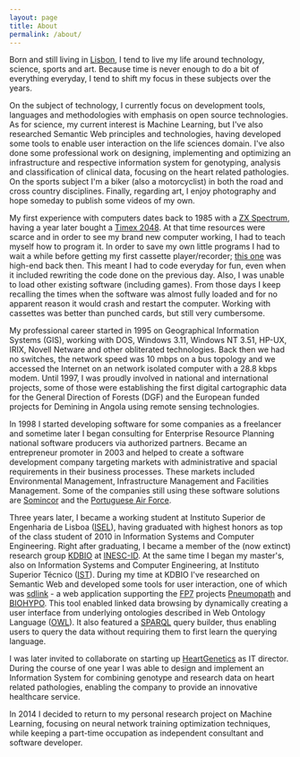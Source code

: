 ```yaml
---
layout: page
title: About
permalink: /about/
---
```


Born and still living in [Lisbon](http://en.wikipedia.org/wiki/Lisbon), I tend to live my life around technology, science, sports and art. Because time is never enough to do a bit of everything everyday, I tend to shift my focus in these subjects over the years.

On the subject of technology, I currently focus on development tools, languages and methodologies with emphasis on open source technologies. As for science, my current interest is Machine Learning, but I've also researched Semantic Web principles and technologies, having developed some tools to enable user interaction on the life sciences domain. I've also done some professional work on designing, implementing and optimizing an infrastructure and respective information system for genotyping, analysis and classification of clinical data, focusing on the heart related pathologies. On the sports subject I'm a biker (also a motorcyclist) in both the road and cross country disciplines. Finally, regarding art, I enjoy photography and hope someday to publish some videos of my own.

My first experience with computers dates back to 1985 with a [ZX Spectrum](http://en.wikipedia.org/wiki/ZX_Spectrum), having a year later bought a [Timex 2048](http://en.wikipedia.org/wiki/Timex_Computer_2048). At that time resources were scarce and in order to see my brand new computer working, I had to teach myself how to program it. In order to save my own little programs I had to wait a while before getting my first cassette player/recorder; [this one](http://www.worldofspectrum.org/infoseekid.cgi?id=1000924) was high-end back then. This meant I had to code everyday for fun, even when it included rewriting the code done on the previous day. Also, I was unable to load other existing software (including games). From those days I keep recalling the times when the software was almost fully loaded and for no apparent reason it would crash and restart the computer. Working with cassettes was better than punched cards, but still very cumbersome.

My professional career started in 1995 on Geographical Information Systems (GIS), working with DOS, Windows 3.11, Windows NT 3.51, HP-UX, IRIX, Novell Netware and other obliterated technologies. Back then we had no switches, the network speed was 10 mbps on a bus topology and we accessed the Internet on an network isolated computer with a 28.8 kbps modem. Until 1997, I was proudly involved in national and international projects, some of those were establishing the first digital cartographic data for the General Direction of Forests (DGF) and the European funded projects for Demining in Angola using remote sensing technologies.

In 1998 I started developing software for some companies as a freelancer and sometime later I began consulting for Enterprise Resource Planning national software producers via authorized partners. Became an entrepreneur promoter in 2003 and helped to create a software development company targeting markets with administrative and spacial requirements in their business processes. These markets included Environmental Management, Infrastructure Management and Facilities Management. Some of the companies still using these software solutions are [Somincor](http://www.lundinmining.com/s/Neves-Corvo.asp) and the [Portuguese Air Force](http://www.emfa.pt/).

Three years later, I became a working student at Instituto Superior de Engenharia de Lisboa ([ISEL](http://www.isel.pt)), having graduated with highest honors as top of the class student of 2010 in Information Systems and Computer Engineering. Right after graduating, I became a member of the (now extinct) research group [KDBIO](http://kdbio.inesc-id.pt/) at [INESC-ID](http://www.inesc-id.pt/). At the same time I began my master's, also on Information Systems and Computer Engineering, at Instituto Superior Técnico ([IST](http://tecnico.ulisboa.pt/en/)). During my time at KDBIO I've researched on Semantic Web and developed some tools for user interaction, one of which was [sdlink](http://kdbio.inesc-id.pt/sdlink/) - a web application supporting the [FP7](http://cordis.europa.eu/fp7/home_en.html) projects [Pneumopath](http://www2.le.ac.uk/projects/pneumopath) and [BIOHYPO](http://cordis.europa.eu/result/rcn/53312_en.html). This tool enabled linked data browsing by dynamically creating a user interface from underlying ontologies described in Web Ontology Language ([OWL](http://en.wikipedia.org/wiki/Web_Ontology_Language)). It also featured a [SPARQL](http://en.wikipedia.org/wiki/SPARQL) query builder, thus enabling users to query the data without requiring them to first learn the querying language.

I was later invited to collaborate on starting up [HeartGenetics](http://www.heartgenetics.com/) as IT director. During the course of one year I was able to design and implement an Information System for combining genotype and research data on heart related pathologies, enabling the company to provide an innovative healthcare service.

In 2014 I decided to return to my personal research project on Machine Learning, focusing on neural network training optimization techniques, while keeping a part-time occupation as independent consultant and software developer.